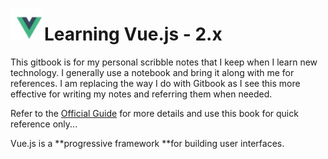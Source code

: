 # ![](/assets/vue.jpg)Learning Vue.js - 2.x

This gitbook is for my personal scribble notes that I keep when I learn new technology. I generally use a notebook and bring it along with me for references. I am replacing the way I do with Gitbook as I see this more effective for writing my notes and referring them when needed.

Refer to the [Official Guide](https://vuejs.org/v2/guide/index.html) for more details and use this book for quick reference only...

Vue.js is a **progressive framework **for building user interfaces.

